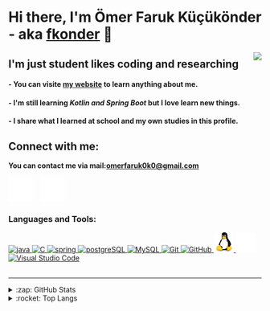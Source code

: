 # Hi there, I'm Ömer Faruk Küçükönder - aka [fkonder][github] 👋 
<img align="right" src="https://visitor-badge.laobi.icu/badge?page_id=fkonder.fkonder">

## I'm just student likes coding and researching

#### - You can visite [my website][website] to learn anything about me.
#### - I'm still learning *Kotlin and Spring Boot* but I love learn new things.
#### - I share what I learned at school and my own studies in this profile.

## Connect with me:

**You can contact me via mail:omerfaruk0k0@gmail.com**

[![website](./img/linkedin-dark.svg)](https://www.linkedin.com/in/%C3%B6mer-faruk-k%C3%BC%C3%A7%C3%BCk%C3%B6nder-69642b1bb#gh-light-mode-only#gh-dark-mode-only)
&nbsp;&nbsp;
[![website](./img/instagram-dark.svg)](https://instagram.com/omerfaruk.k0)

### Languages and Tools:




  <a href="https://www.java.com/" target="_blank" rel="noreferrer">
    <img src="https://upload.wikimedia.org/wikipedia/tr/2/2e/Java_Logo.svg" alt="java" width="40" height="40"/>
  </a>
  <a href="https://en.wikipedia.org/wiki/C_(programming_language)" target="_blank" rel="noreferrer">
    <img src="https://cdn.jsdelivr.net/gh/devicons/devicon/icons/c/c-original.svg"  alt="C" width="40" height="40"/>
  </a>
  <a href="https://spring.io/" target="_blank" rel="noreferrer">
    <img src="https://spring.io/images/spring-logo-9146a4d3298760c2e7e49595184e1975.svg" alt="spring" width="60" height="40"/>
  </a>
  <a href="https://www.postgresql.org/" target="_blank" rel="noreferrer">
    <img src="https://www.postgresql.org/media/img/about/press/elephant.png" alt="postgreSQL" width="40" height="40"/>
  </a>
  <a href="https://www.mysql.com" target="_blank" rel="noreferrer">
    <img src="https://cdn.jsdelivr.net/gh/devicons/devicon/icons/mysql/mysql-original.svg"  alt="MySQL" width="40" height="40"/>
  </a>
  <a href="https://git-scm.com" target="_blank" rel="noreferrer">
    <img src="https://cdn.jsdelivr.net/gh/devicons/devicon/icons/git/git-original.svg"  alt="Git" width="40" height="40"/>
  </a>
  <a href="https://github.com/fkonder" target="_blank" rel="noreferrer">
    <img src="https://user-images.githubusercontent.com/3369400/139447912-e0f43f33-6d9f-45f8-be46-2df5bbc91289.png"  alt="GitHub" width="40" height="40"/>
  </a>
  <a href="https://www.linux.org/" target="_blank" rel="noreferrer">
    <img src="https://raw.githubusercontent.com/devicons/devicon/master/icons/linux/linux-original.svg" alt="linux" width="40" height="40"/>
  </a>
  <a href="" target="_blank" rel="noreferrer">
    <img src="./img/terminal-dark.svg"  alt="Terminal" width="40" height="40"/>
  </a>
  <a href="https://code.visualstudio.com" target="_blank" rel="noreferrer">
    <img src="https://cdn.jsdelivr.net/gh/devicons/devicon/icons/vscode/vscode-original.svg"  alt="Visual Studio Code" width="40" height="40"/>
  </a>

<br />
<br />

---

<details>
  <summary>:zap: GitHub Stats</summary>
 <img align="left" alt="fkonders's GitHub Stats" src="https://github-readme-stats.vercel.app/api?username=fkonder&show_icons=true&hide_border=false&title_color=ff652f&icon_color=FFE400&bg_color=09131B&text_color=ffffff&border_color=0c1a25" />
  

</details>

<details>
  <summary>:rocket: Top Langs</summary>
  
  <img align="left" alt="fkonders's GitHub Stats" src="https://github-readme-stats-eight-theta.vercel.app/api/top-langs/?username=fkonder&layout=compact&langs_count=8&theme=tokyonight" />
  
</details>



[website]: https://fkonder.dev
[github]: https://github.com/fkonder 
[instagram]: https://instagram.com/omerfaruk.k0
[linkedin]: https://www.linkedin.com/in/%C3%B6mer-faruk-k%C3%BC%C3%A7%C3%BCk%C3%B6nder-69642b1bb/
